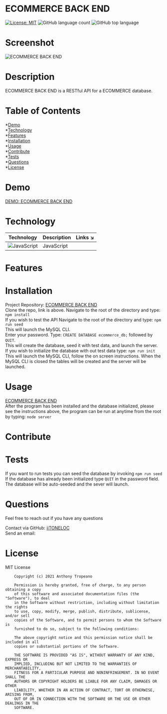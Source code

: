 
# ECOMMERCE BACK END  
[![License: MIT](https://img.shields.io/badge/License-MIT-yellow.svg)](https://opensource.org/licenses/MIT) ![GitHub language count](https://img.shields.io/github/languages/count/iiTONELOC/ecomm?style=flat-square) ![GitHub top language](https://img.shields.io/github/languages/top/iiTONELOC/ecomm?style=flat-square)

# Screenshot
![ECOMMERCE BACK END](/assets/images/screenshot.gif)

# Description
ECOMMERCE BACK END is a RESTful API for a ECOMMERCE database.

# Table of Contents
*[Demo](#demo)  
*[Technology](#technology)  
*[Features](#features)  
*[Installation](#installation)  
*[Usage](#usage)  
*[Contribute](#contribute)  
*[Tests](#tests)  
*[Questions](#questions)  
*[License](#license)

# Demo
[DEMO: ECOMMERCE BACK END]( )

# Technology 
| Technology | Description                        |Links ↘️ |
| ---------- | -----------------------------------| ------|  
| ![JavaScript](https://shields.io/static/v1?label=JavaScript&message=100%&color=yellow&style=flat-square) | JavaScript | []() |

# Features
 

# Installation  
Project Repository: [ECOMMERCE BACK END](https://github.com/iiTONELOC/ecomm)  
Clone the repo, link is above.  Navigate to the root of the directory and type: ```npm install```  
If you wish to test the API Navigate to the root of the directory and type: ```npm run seed```  
This will launch the MySQL CLI.  
Enter your password. Type: ```CREATE DATABASE ecommerce_db;``` followed by ```QUIT```.  
This will create the database, seed it with test data, and launch the server.  
If you wish to initialize the database with out test data type: ```npm run init```  
This will launch the MySQL CLI, follow the on screen instructions. When the MySQL CLI is closed the tables will be created and the server will be launched. 

# Usage
[ECOMMERCE BACK END](https://github.com/iiTONELOC/ecomm)  
After the program has been installed and the database initialized, please see the instructions above, the program can be run at anytime from the root by typing: ```node server```

# Contribute 
 

# Tests
If you want to run tests you can seed the database by invoking ```npm run seed```  
If the database has already been initialized type ```QUIT``` in the password field. The database will be auto-seeded and the sever will launch. 

# Questions
Feel free to reach out if you have any questions

Contact via GitHub: [iiTONELOC](https://github.com/iiTONELOC)  
Send an email: [](mailto:)

# License
MIT License

        Copyright (c) 2021 Anthony Tropeano
        
        Permission is hereby granted, free of charge, to any person obtaining a copy
        of this software and associated documentation files (the "Software"), to deal
        in the Software without restriction, including without limitation the rights
        to use, copy, modify, merge, publish, distribute, sublicense, and/or sell
        copies of the Software, and to permit persons to whom the Software is
        furnished to do so, subject to the following conditions:
        
        The above copyright notice and this permission notice shall be included in all
        copies or substantial portions of the Software.
        
        THE SOFTWARE IS PROVIDED "AS IS", WITHOUT WARRANTY OF ANY KIND, EXPRESS OR
        IMPLIED, INCLUDING BUT NOT LIMITED TO THE WARRANTIES OF MERCHANTABILITY,
        FITNESS FOR A PARTICULAR PURPOSE AND NONINFRINGEMENT. IN NO EVENT SHALL THE
        AUTHORS OR COPYRIGHT HOLDERS BE LIABLE FOR ANY CLAIM, DAMAGES OR OTHER
        LIABILITY, WHETHER IN AN ACTION OF CONTRACT, TORT OR OTHERWISE, ARISING FROM,
        OUT OF OR IN CONNECTION WITH THE SOFTWARE OR THE USE OR OTHER DEALINGS IN THE
        SOFTWARE.
        
